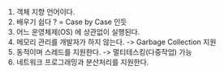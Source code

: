 1.  객체 지향 언어이다.
2.  배우기 쉽다 ? = Case by Case 인듯
3.  어느 운영체제(OS) 에 상관없이 실행된다.
4.  메모리 관리를 개발자가 하지 않는다. 
	->  Garbage Collection 지원
5. 동적이며 스레드를 지원한다. 
	-> 멀티테스킹(다중작업) 가능
1.  네트워크 프로그래밍과 분산처리를 지원한다.